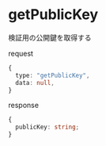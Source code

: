 # getPublicKey

検証用の公開鍵を取得する

request

```typescript
{
  type: "getPublicKey",
  data: null,
}
```

response

```typescript
{
  publicKey: string;
}
```
